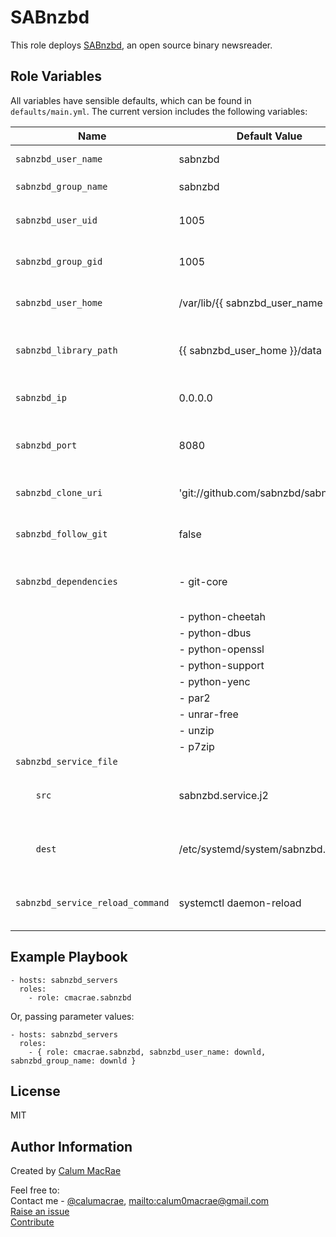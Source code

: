 SABnzbd
=======
This role deploys [SABnzbd](http://sabnzbd.org), an open source binary newsreader.

Role Variables
--------------
All variables have sensible defaults, which can be found in `defaults/main.yml`.
The current version includes the following variables:

| Name               | Default Value | Description                  |
|--------------------|---------------|------------------------------|
| `sabnzbd_user_name`  | sabnzbd | User to run the SABnzbd service |
| `sabnzbd_group_name` | sabnzbd | Primary group of `sabnzbd_user_name` |
| `sabnzbd_user_uid` | 1005 | UID of the SABnzbd service user |
| `sabnzbd_group_gid` | 1005 | GID of the SABnzbd service group |
| `sabnzbd_user_home` | /var/lib/{{ sabnzbd_user_name }} | home directory for the SABnzbd service user |
| `sabnzbd_library_path` | {{ sabnzbd_user_home }}/data | root library path, to be used for download directories, etc. |
| `sabnzbd_ip` | 0.0.0.0 | IP address the SABnzbd service will listen on |
| `sabnzbd_port` | 8080 | TCP port the SABnzbd web interface will bind to |
| `sabnzbd_clone_uri` | 'git://github.com/sabnzbd/sabnzbd' | The remote SABnzbd Git repo to clone |
| `sabnzbd_follow_git` | false | Ensure SABnzbd source follows HEAD from Git |
| `sabnzbd_dependencies` | - git-core | A list of dependency packages for SABnzbd |
|                        |  - python-cheetah    |  |
|                        |  - python-dbus       |  |
|                        |  - python-openssl    |  |
|                        |  - python-support    |  |
|                        |  - python-yenc       |  |
|                        |  - par2              |  |
|                        |  - unrar-free        |  |
|                        |  - unzip             |  |
|                        |  - p7zip             |  |
| `sabnzbd_service_file` |                      |  |
| `    src`              | sabnzbd.service.j2   | The source template for the SABnzbd service manifest |
| `    dest`             | /etc/systemd/system/sabnzbd.service | The destination to deploy the SABnzbd service manifest to |
| `sabnzbd_service_reload_command` | systemctl daemon-reload | The command used to refresh the SABnzbd service manifest |

Example Playbook
----------------

    - hosts: sabnzbd_servers
      roles:
        - role: cmacrae.sabnzbd

Or, passing parameter values:

	- hosts: sabnzbd_servers
	  roles:
	    - { role: cmacrae.sabnzbd, sabnzbd_user_name: downld, sabnzbd_group_name: downld }
License
-------
MIT

Author Information
------------------
Created by [Calum MacRae](http://cmacr.ae)

Feel free to:  
Contact me - [@calumacrae](https://twitter.com/calumacrae), [mailto:calum0macrae@gmail.com](calum0macrae@gmail.com)  
[Raise an issue](https://github.com/cmacrae/ansible-sabnzbd/issues)  
[Contribute](https://github.com/cmacrae/ansible-sabnzbd/pulls)  
